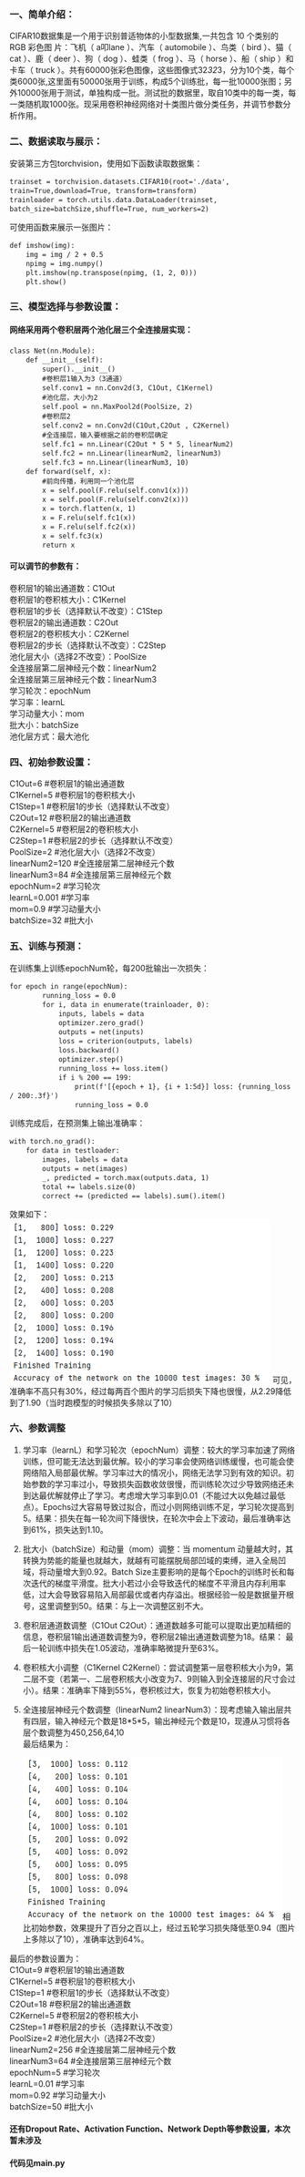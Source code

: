 ### 一、简单介绍：
CIFAR10数据集是一个用于识别普适物体的小型数据集,一共包含 10 个类别的 RGB 彩色图 片：飞机（ a叩lane ）、汽车（ automobile ）、鸟类（ bird ）、猫（ cat ）、鹿（ deer ）、狗（ dog ）、蛙类（ frog ）、马（ horse ）、船（ ship ）和卡车（ truck ）。共有60000张彩色图像，这些图像式32*32*3，分为10个类，每个类6000张,这里面有50000张用于训练，构成5个训练批，每一批10000张图；另外10000张用于测试，单独构成一批。测试批的数据里，取自10类中的每一类，每一类随机取1000张。现采用卷积神经网络对十类图片做分类任务，并调节参数分析作用。
### 二、数据读取与展示：
安装第三方包torchvision，使用如下函数读取数据集：

    trainset = torchvision.datasets.CIFAR10(root='./data', train=True,download=True, transform=transform)
    trainloader = torch.utils.data.DataLoader(trainset, batch_size=batchSize,shuffle=True, num_workers=2)
可使用函数来展示一张图片：

    def imshow(img):
        img = img / 2 + 0.5     
        npimg = img.numpy()
        plt.imshow(np.transpose(npimg, (1, 2, 0)))
        plt.show()
### 三、模型选择与参数设置：
#### 网络采用两个卷积层两个池化层三个全连接层实现： 

    class Net(nn.Module):
        def __init__(self):
            super().__init__()
            #卷积层1输入为3（3通道）
            self.conv1 = nn.Conv2d(3, C1Out, C1Kernel)
            #池化层，大小为2
            self.pool = nn.MaxPool2d(PoolSize, 2)
            #卷积层2
            self.conv2 = nn.Conv2d(C1Out,C2Out , C2Kernel)
            #全连接层，输入要根据之前的卷积层确定
            self.fc1 = nn.Linear(C2Out * 5 * 5, linearNum2)
            self.fc2 = nn.Linear(linearNum2, linearNum3)
            self.fc3 = nn.Linear(linearNum3, 10)
        def forward(self, x):
            #前向传播，利用同一个池化层
            x = self.pool(F.relu(self.conv1(x)))
            x = self.pool(F.relu(self.conv2(x)))
            x = torch.flatten(x, 1)  
            x = F.relu(self.fc1(x))
            x = F.relu(self.fc2(x))
            x = self.fc3(x)
            return x  
#### 可以调节的参数有：
卷积层1的输出通道数：C1Out  
卷积层1的卷积核大小：C1Kernel  
卷积层1的步长（选择默认不改变）：C1Step  
卷积层2的输出通道数：C2Out  
卷积层2的卷积核大小：C2Kernel  
卷积层2的步长（选择默认不改变）：C2Step  
池化层大小（选择2不改变）：PoolSize  
全连接层第二层神经元个数：linearNum2  
全连接层第三层神经元个数：linearNum3  
学习轮次：epochNum  
学习率：learnL  
学习动量大小：mom  
批大小：batchSize  
池化层方式：最大池化  
### 四、初始参数设置：  
C1Out=6            #卷积层1的输出通道数  
C1Kernel=5         #卷积层1的卷积核大小  
C1Step=1           #卷积层1的步长（选择默认不改变）  
C2Out=12           #卷积层2的输出通道数  
C2Kernel=5         #卷积层2的卷积核大小  
C2Step=1           #卷积层2的步长（选择默认不改变）  
PoolSize=2         #池化层大小（选择2不改变）  
linearNum2=120     #全连接层第二层神经元个数  
linearNum3=84      #全连接层第三层神经元个数  
epochNum=2         #学习轮次  
learnL=0.001        #学习率  
mom=0.9           #学习动量大小  
batchSize=32       #批大小   
### 五、训练与预测：
在训练集上训练epochNum轮，每200批输出一次损失：

    for epoch in range(epochNum):
            running_loss = 0.0
            for i, data in enumerate(trainloader, 0):
                inputs, labels = data
                optimizer.zero_grad()
                outputs = net(inputs)
                loss = criterion(outputs, labels)
                loss.backward()
                optimizer.step()
                running_loss += loss.item()
                if i % 200 == 199:  
                    print(f'[{epoch + 1}, {i + 1:5d}] loss: {running_loss / 200:.3f}')
                    running_loss = 0.0
训练完成后，在预测集上输出准确率：

    with torch.no_grad():
        for data in testloader:
            images, labels = data
            outputs = net(images)
            _, predicted = torch.max(outputs.data, 1)
            total += labels.size(0)
            correct += (predicted == labels).sum().item()

效果如下： ![参数调整前效果](https://github.com/ZhouZhongZeWHU/CIFAR10/blob/main/beforeResult.png)
可见，准确率不高只有30%，经过每两百个图片的学习后损失下降也很慢，从2.29降低到了1.90（当时跑模型的时候损失多除以了10）
### 六、参数调整
1.	学习率（learnL）和学习轮次（epochNum）调整：较大的学习率加速了网络训练，但可能无法达到最优解。较小的学习率会使网络训练缓慢，也可能会使网络陷入局部最优解。学习率过大的情况小，网络无法学习到有效的知识。初始参数的学习率过小，导致损失函数收敛很慢，而训练轮次过少导致网络还未到达最优解就停止了学习。考虑增大学习率到0.01（不能过大以免越过最低点）。Epochs过大容易导致过拟合，而过小则网络训练不足，学习轮次提高到5。结果：损失在每一轮次间下降很快，在轮次中会上下波动，最后准确率达到61%，损失达到1.10。
2.	批大小（batchSize）和动量（mom）调整：当 momentum 动量越大时，其转换为势能的能量也就越大，就越有可能摆脱局部凹域的束缚，进入全局凹域，将动量增大到0.92。Batch Size主要影响的是每个Epoch的训练时长和每次迭代的梯度平滑度。批大小若过小会导致迭代的梯度不平滑且内存利用率低，过大会导致容易陷入局部最优或者内存溢出。根据经验一般是数据量开根号，这里调整到50。结果：与上一次调整区别不大。
3.	卷积层通道数调整（C1Out C2Out）：通道数越多可能可以提取出更加精细的信息，卷积层1输出通道数调整为9，卷积层2输出通道数调整为18。结果： 最后一轮训练中损失在1.05波动，准确率略微提升至63%。
4.	卷积核大小调整（C1Kernel C2Kernel）：尝试调整第一层卷积核大小为9，第二层不变（若第一、二层卷积核大小改变为7、9则输入到全连接层的尺寸会过小）。结果：准确率下降到55%，卷积核过大，恢复为初始卷积核大小。
5.	全连接层神经元个数调整（linearNum2 linearNum3）：现考虑输入输出层共有四层，输入神经元个数是18\*5*5，输出神经元个数是10，现遵从习惯将各层个数调整为450,256,64,10   
最后结果为：  
  
     ![参数调整后效果](https://github.com/ZhouZhongZeWHU/CIFAR10/blob/main/afterResult.png)相比初始参数，效果提升了百分之百以上，经过五轮学习损失降低至0.94（图片上多除以了10），准确率达到64%。

最后的参数设置为：  
C1Out=9            #卷积层1的输出通道数  
C1Kernel=5         #卷积层1的卷积核大小  
C1Step=1           #卷积层1的步长（选择默认不改变）  
C2Out=18           #卷积层2的输出通道数  
C2Kernel=5         #卷积层2的卷积核大小  
C2Step=1           #卷积层2的步长（选择默认不改变）  
PoolSize=2         #池化层大小（选择2不改变）  
linearNum2=256     #全连接层第二层神经元个数  
linearNum3=64      #全连接层第三层神经元个数  
epochNum=5         #学习轮次  
learnL=0.01        #学习率  
mom=0.92           #学习动量大小  
batchSize=50       #批大小  
#### 还有Dropout Rate、Activation Function、Network Depth等参数设置，本次暂未涉及

#### 代码见main.py
